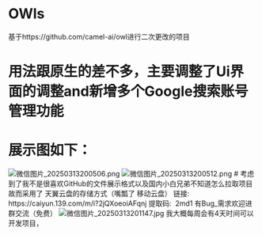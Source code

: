 # OWls
基于https://github.com/camel-ai/owl进行二次更改的项目
# 用法跟原生的差不多，主要调整了Ui界面的调整and新增多个Google搜索账号管理功能
# 展示图如下：
<img src="https://img.picui.cn/free/2025/03/13/67d2ca1cc0a97.png" alt="微信图片_20250313200506.png" title="微信图片_20250313200506.png" />
<img src="https://img.picui.cn/free/2025/03/13/67d2ca1cc9956.png" alt="微信图片_20250313200512.png" title="微信图片_20250313200512.png" />
# 考虑到了我不是很喜欢GitHub的文件展示格式以及国内小白兄弟不知道怎么拉取项目 故而采用了 天翼云盘的存储方式（嘴瓢了 移动云盘）
   链接:  https://caiyun.139.com/m/i?2jQXoeoiAFqnj
   提取码:  2md1
   有Bug_需求欢迎进群交流（免费）
 <img src="https://img.picui.cn/free/2025/03/13/67d2cbae1af90.jpg" alt="微信图片_20250313201147.jpg" title="微信图片_20250313201147.jpg" />
我大概每周会有4天时间可以开发项目，
